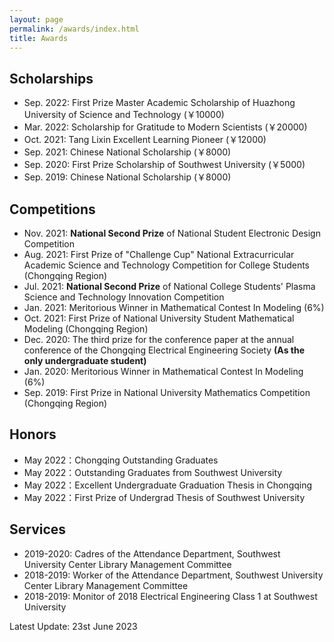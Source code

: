 ```yaml
---
layout: page
permalink: /awards/index.html
title: Awards
---
```


## Scholarships

- Sep. 2022: First Prize Master Academic Scholarship of Huazhong University of Science and Technology (￥10000)<br>
- Mar. 2022: Scholarship for Gratitude to Modern Scientists (￥20000)<br>
- Oct. 2021: Tang Lixin Excellent Learning Pioneer (￥12000)<br>
- Sep. 2021: Chinese National Scholarship (￥8000)<br>
- Sep. 2020: First Prize Scholarship of Southwest University  (￥5000)<br>
- Sep. 2019: Chinese National Scholarship (￥8000)<br>

## Competitions

- Nov. 2021: **National Second Prize** of National Student Electronic Design Competition
- Aug. 2021: First Prize of "Challenge Cup" National Extracurricular Academic Science and Technology Competition for College Students (Chongqing Region)
- Jul. 2021: **National Second Prize** of National College Students' Plasma Science and Technology Innovation Competition
- Jan. 2021: Meritorious Winner in Mathematical Contest In Modeling (6%)
- Oct. 2021: First Prize of National University Student Mathematical Modeling (Chongqing Region)
- Dec.  2020: The third prize for the conference paper at the annual conference of the Chongqing Electrical Engineering Society **(As the only undergraduate student)**
- Jan. 2020: Meritorious Winner in Mathematical Contest In Modeling (6%)
- Sep. 2019: First Prize in National University Mathematics Competition (Chongqing Region)

## Honors

- May 2022：Chongqing Outstanding Graduates
- May 2022：Outstanding Graduates from Southwest University
- May 2022：Excellent Undergraduate Graduation Thesis in Chongqing
- May 2022：First Prize of Undergrad Thesis of Southwest University

## Services

- 2019-2020: Cadres of the Attendance Department, Southwest University Center Library Management Committee
- 2018-2019: Worker of the Attendance Department, Southwest University Center Library Management Committee
- 2018-2019: Monitor of 2018 Electrical Engineering Class 1 at Southwest University

Latest Update: 23st June 2023 &nbsp; 
